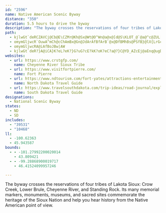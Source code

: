 ```yaml
---
id: "2596"
name: Native American Scenic Byway
distance: "350"
duration: 5.5 hours to drive the byway
description: "The byway crosses the reservations of four tribes of Lakota Sioux: Crow Creek, Lower Brule, Cheyenne River, and Standing Rock. Its many memorial markers, monuments, museums, and sacred sites commemorate the heritage of the Sioux Nation and help you hear history from the Native American point of view."
path:
  - kjlwGt`deRCZAVCj@Cb@E\CZMr@Kh@Sx@Wt@O^Wn@a@x@[d@S\KLOT_@`@a@^c@ZUL[Ta@Pg@Ne@LOBwx@FsYEyEDurGFqEJwEr@iE~A}DdC{AhA_BbB{BzC}AjCiWri@eEbHoD~EyEfFss@to@ubAb|@sFlEkbBl`AcCcCwCqBeC_AsA_@yCScaDDeMLmGf@aGdAqFjBoDzA_GbDkg@l\yKzG_D|AwDzA}GfBcFv@uIf@ssD?kOj@s}@lIaf@xEyQ~AiDN}DPoHJko@y@eFcAqDoAsBeAoBwAoDiD}@eAySyXsPgTmwA_lBoVs[uCgCqD_CmD}AcE_AaBOyBEm^CepHJm^?qBG_Fm@sEkAmDsAcCwA{EoD_B_B_EaF}AeCkFgGoBeBqBuAeE_CoDqAwCo@cEi@cCOmGFow@rIwDNgE?aHa@cIsAqD_Ak`Aq_@cG{AuC_@uCOsCBgFZoeA~OcHZ}DAcEQgD_@wDq@sGiBsDsAkj@wVqP}GeGuAoDe@aDSsFKqJAcsEQiWe@}SGc}BC}Gl@}DdAsDdByPnKiEjBmBd@iDZmBEwJuAsAEaBDaBTwAd@sFvC
  - omymGljwcR`OuwA^mCh@cChAmBx@Gn@JdArAfBfArB`@x@DfBMhBs@PSfB}@lX{LrGcFl@_@rBw@~Ae@`Fs@`]oGfJmBvIqCjIaDvBgAz@w@hC_D|RqWbBmBhFgFvCyBdu@kf@{@aDSgB?kBNgAb@yAjA_Btc@ae@`EeFhQqVxBkC|AuAlG{ExBqCfBmDbHiV|FoOr@aBXg@LQl@aAz@cAdB_BlCuBbAcAz@mAvGcOx@_DlBwO`@_Cp@{BnAqCrBsCpI_H`BmBhAmBvCuG|AyCxB_DbBgBtQ{O|AmBrAyBdBkEbA}D^yBXmCNsEUszDC}dCFypHYsIc@_HmTkbDIsAAgCFeDR{B|@gFdAeDrHoPfAkEb@wED_FOyD_Emp@C}CTeGx@{Fn@kClAmDdAsBr@kAhCyCpJ}HlAsAn@y@r@}Ar@uBZ_BTaBHqB@mq@LuB^_Cb@yAj@oAlAkBbBqAvK{EpC{AxB}Bx@gAlvBqpD|OwWhAgCj@sCPeBForAEyFSoC_BsIiB_Fy`@it@qAoDaAwFS{DFoxBYgFo@gE{FqWYyBEmCNqEbA{Dds@_kBrAsEvAgHh@uEnXasChAgJt@kEtHs_@nBsHhAyCxAmCrNkTjAwBfB{Dz@kC`AgD|^w}Al@iENcGMuJoBscAAmENaDV_D|@mEbBoFtc@ux@|BeChCsAfC_@jP_@lESjaBsMdBAlBV~@T|Ax@x@x@hAdBnAzCt@jEFdCGhCYlCk@lCqIzT_@~Ak@`EIdBDrCH`Bj@xD`G|RnA`Gb@lC^~DXrEDfGErDSfDe@dFg@dDkSreAc@`DYdDOfDE`FNzG^dFh@lDXlBxA`G|AfEnCjFzEhHtf@vs@fDdEhCpBlBz@hBj@t_AvPfEh@t@@tAElEmAhAq@bDuCzn@gl@bAsAlBmDd@qArBgHbAmBdAsAxBsBpQmLnCmB~CmCdKgMhV_b@|BiG|@mFn@_Gn@_D~B}FzA_CdBgBjBqAjF_B|Es@nBq@vAaAvEyEtRoTx@oAx@qBhHcVvAgElBoDzAkBfW}PrBwBbDcFvFkLlD{F~CmD`FmDbx@ah@`GeE|AaBrCyDlHaMhMiSpBsBlCqApLgDvDsBlUiQ~@aAfB_Dj@{An@gE|@mLNyA^kB^yArC{FpIy[x@qCn@{AhAqBbBgBpLsIxAyAh@s@|@sBvHkTtAiEjAwC`BwCjBeBzB_AnQ{F|F_BbBUzKEpAKdDy@|BsAtB_ChL}RpA_BrC{BzB}@hCSjwBAlCq@rCkBhBgCfAmC^{Ap@yFS{aBKslC^ykFVevBOkGSsCYkCw@kFcK{c@mBaMs@oGiPmrCMeKDiHhBibBKiGWkEe@cEe@kCsAsFkBgF}Pg_@iNc[wI{QiBmF}A{Gi@yD_@mEO{FUoy@KaGq@uMiBiTIgELuEf@mExZgvAxAaFnAgCrAcBdAgAbBaAz_@yPzHmDxByAtZiWtBiChAgC\yAj@eFByCIcr@Hqc@TsDx@oHbCyKnD}MtB{Id@eFJiHO}Di@iF_Sq`Ao@mDOaBe@kGmBot@DuDn@yMtNeaAvAiKj@uCxAeGfAyChAmCtSeb@t@yBh@aC\gCN_C?eDIoB_@iDiDqNlz@kg@~BiBdBwBlAmBvAeDhA{Dj@eD`j@_`Ex@eEnAeD|BgEhBeCnRkUfDeC|DuBxDcApGiA~AQpHPhBQtAa@jC}Bt@aAlEeHvAaBnA_AhDsApEs@vKaArAc@nA_AlBeC~@aBb@mAt@gElA{M~BcUxJwbAz@aHfBuJdAeF~@sDhC{IlAiDrD_JxCiG|DaH`FmHbHqItFgF~h@ac@jG{F~E_Gze@go@}b@_`AsS_e@sGcNcDmD}BqBiBgAqCgAiCq@mE[cDFeQtAkFVcIKkNy@aF?qH^a^rEeCT]@c@BW?W@O?SCIA]GeBGm@Gg@Gy@Mk@Me@Qe@Ic@M_B_@QA}Cw@yCa@cQkDuBSgB@iBPcEjA_An@sv@ru@}BhB_D~A}Cj@iCDwBMgAWqBs@cDyByQ{PqBaCaBqCaAyBiAiDoT{z@y@mCyBcFhw@QpBW`Am@|@gAhAeDhUk~@rD{ObAiDxAwEjQgg@nDiKb\ylAvCoJtxAgbE|C_GtAgBxp@uu@rCuDxAuCt@wBpGwUbAyBtAuBtrAgrA~BmC`BqDZmA\yBNyBDsAEqc@`n@[fIe@`j@sFvEg@tCw@lBeA~@{@x@eAhAsBrAmEjIq]hByDhBoBt@k@`]{PvSaL|^ySnDiBtCcAvEw@fX_CnCg@fCeA~ByAlAgAh\a[`C}AnBeA|CmAlCw@|Cw@bDa@xE_BpGaBlEy@dHk@tVKd`AD`f@GlEElB?z@AtAE|@E^EbEs@lY{GtKcBpJy@fL_@dIk@`XaDlMStJL|BVlmA|Tnv@lO`CRhIJjIUvHc@bEiBvBsAdGiJrPoXvBiB~@k@lEgBfAu@`TcH|Ee@jEr@vDpBxjAj{@dTfOna@~UvGdChNdDbErBfFtDdP|NxBdDxA~Cr@`Cx@rDb@dDtApN^pFnAtNpBpQh@rBtArCbBlBx@j@x@XrC^pYzBpAVpCv@bC|@jAr@LHTLfBfAnDrBdDjBvCdB~D`Cz@f@PN`@T
  - omymGljwcRA@iAfBoJBw|AW
  - kjlwGt`deR?}A@iCA}K?eL?eK?}G?uG?cE?kK?oK?eC?a@?}C@YD_AZcEj@aEnq@ugDt@iE\gCRsDJkFRmoDJyCXaCr@eDx@sB`AeBlAsAlx@{p@zGaFlIyFdj@m^~BkBrBeChAgB~AmDhq@eeBlHwOxD_HjG}Jvg@ss@bDaEtDeDlCeBl|A}p@lHuDnHsFxCmCln@_q@|CcEdo@}`An@y@rBkBhCoAr@QtBYzrA?jDLrEl@|EjBhAj@bBfA~ArAxDnEdDrFjBrEnB~GjRvs@h@dB~A`EbBjDzAzBbBrBhAjApDrC`B~@zBz@tFpAjDRds@BjtNCrCBvDRtEx@|C~@|CnAfEjC|DfDxAxAnDxEjqAdiBlDxDlCzBbEdClEhBdBh@nGdAbDNnkHDrGJpCXbC`@nCv@fCdAxBfAtD`CrrA~gAfIjH|@nAxAdDj@pBr@`FJrDBdTDdBTjCh@tCl@fBh@lAnAnBj@n@vAbAr@Z`A\xAR~BEj@KhAYlAk@bj@_^|J{GzFmFrCkDnC{D~BgEdDyH`BgFxAsFlR}~@rAiEvBuEpAiBtKiKbBy@|EkArCg@|B}@~AiAlU{RrA_B~AmC~Ny\~@kAbA_A`C_AxAOdBFnC~@fBzAxWv[|AfAbCdAxCd@bC?dCe@vCyA~rAy}@bC}@bCY|B?vGj@SdDBtAFjC^fDxAxFzF|Q~@pC`DvHrDrGbCdDfTdWjDlF|CzFfEfLfLx\pGfSvR`l@jA~Er@tEZrI?lAUfF_BpQsAxKmBpUq@lGwBzUs@|GmBlNu\hqBLz@Ld@hSbJ~S|I|CbAxEn@bDHxwDK|^Dz}@KbDDnBPfB^~ClA~AdApDrDzpAzqBvGtJxXf`@zFxJpGtNbD`Jb]dgAt]c_@`FoG|Q}VnCaEpA}Bp@{Ax@yCd@aDn@aH\qBf@mBpAqC~@mAdAeA`JoFlA}@lBsBxAmCt@gBh@qB^oB|@mJTuAz@mChAcBxAeApA[|AC~AJhBb@dAf@|@r@rAdBtDnIzCdFhBtBrBrBlCvBnCxAlFtAj`@fI|_@fHtA^bGxBrNzFdCp@pDR`eBE|BPtBj@hAl@bAz@vBxC|I|QbDpHxAxCRn@~AdDhBxC|AfBbAv@nBz@jAVtBJdO@boBEdRDpAJrBt@bHdEnExBpBRdW?tDSlDmArBqA~IgKlBuAnKkErBg@lBKp@DbBd@vFfDxC`A|D\|@EpMJTJbCHtHATLrBVhBl@|Ar@~BvAbCfCrBfDlCzG~@rE~ArE`IzMRF`DaBdC_AvEy@vCQdj@s@tPEtIY`GBlKO`Va@`E_@dBm@~BeA|BeBrCgDhByDrAiE~@qFb@{FJsC?oFBqe@b@}J`@qE|@oGrAmGhK__@d@qCFgBG_C]eCgIgXkDmM[kBc@iEOeFB_EPiElCye@l@iNDqCB{N]}dDGcPm@aFm@sCa@qAwAyCyDuFiAmB}@yBiAuDa@wCS_DGqRRaG\wCl[g}At`@eoBl@eEPoEj@coJk@kpBLmId@iIlBmKxAcFp@eB`BgDxA_CnBqChAiAxIwGl|@an@|BmAhFaBnjBoZ|DYhhHDf_A?|EGrDYnQeC`mBkZnCWdBP`Bp@b[dQzGdD`HtBtDx@jDd@~CR~JPtcC?nGR~e@`G`Dn@pJhCrvAra@tC|ArOtKdBv@hBf@hyBpQ|lA`PvE`AdBp@dBdA~EzEpoBhvBxGdH|ArAjAv@`Bl@|UnDjCXlBBd^Sw|@x`C_Qfe@oaAh`CiFlLsC`FqAlBoExFcyBvaC{QtS}BxCsC`FyCbIiAlEoA~Gi@`F]fGK~JN~}NCdFSlDQrBi@rDif@n}B{EbVaMll@_CtNwCdT_C|N_^|iAcDfLk@bCk@vCg@lFInDDfFNdDvC|[|Ir|@nP~dBbAxJrBnLlCfLdj@joBxH`YnSlt@lF|Q|HnUtKxXfMtYvpA~oCph@lcAvLvUnC`GtCjHra@~iAjOla@tJbTvTlc@xE`JtnBxlD`E~HrAlDfAhDv@hDbAfFpe@fxCdBbItArEjBrExCzFlCxDztBjjCbClDtB`E|AjDxChJpp@fiCx@bDvB`LtAdJxAxNr@fK^`KH|MDn}BOn~DB~zHUd~BYblLDnQNvFd@rG^jDhAhH|B~IbDnIbD~FhDrEzo@|t@dCdDzCnGxAtEbAlEn@jFRzCN~EHnwCFbbGAprBNbyBO||BpK?ruLGfy@DlKI~tBD|oHG`n@Dzp@InGb@tE`AbGpBlB`@hBRtBB~H_AxRaDfDQl~ETdFUtDy@lCkA`EuChCyCdA_B~@gB|FsMhd@aeAxAiC|BuClBeB~B{AlDyArA_@lFe@frBKlBEbDYhBa@hBq@bEeC|AoA~BqC`kA{bBhDeEvDaDlEqBhBg@jBSbDKhm@r@lGk@`Dq@nE{AdMuGn_DogBvb@yUlk@i\~As@xAeA~CuCl@s@bC_EdB_EvB{Jj@uERkDHsC?aKMiGAuHMmEa@c_@Yai@_@wTAsI]_LOsQs@yMIuK?eZFoLtAgv@d@}SHmBx@yGv@eDj@gBhB_EzA{BdAkAdAaAjAs@zCsAnDq@rpCa@fCCvFk@xD{@jC{@nEwBf^wVfXqRvBkAbDsA`GwArEe@|FCnzM`AdaFLjwGp@~mFEplLk@d@w^LsJNsKF_F?cH?mF?YAiA?uDA_@?}G@_D?i@?aFCchFFk`@By{FEqlFBgjCM}bDL{~NCgSK}Lw@ul@QaKMsDo@eIe@oE_Lus@yCoTiB}J{Luw@iBmKwEc]{DqSuBaO_BoMgWy_By@eGoAiOUaGMaGTafGLop@EmLJq}@TgsQE{j@D_e@J_Gl@mJ|@iGzAmH|AoF|BeGnBuD~JmPtBmEvBeGnAcFbAkFx@cHj@{JHeDDq[HmsA\giC?siBH{HMyN?}OYuRcB{l@eBok@i@eIm@oEk@sCe\sgAy@}D_@mC[iCc@sGG}E?cUVq{B?wSOuKwHayCsAmf@IkFJuD^yEv@kEb@iBbAyC`d@yeAlA_DbB{Fz@sD|C}PbBqGvBsFxAoCdPiW~A{C|A}D~@}CbA_GrEsb@RmB
websites:
  - url: https://www.crstgfp.com/
    name: Cheyenne River Sioux Tribe
  - url: https://www.visitfortpierre.com/
    name: Fort Pierre
  - url: https://www.ndtourism.com/fort-yates/attractions-entertainment/scenic-drives/standing-rock-national-native-american-scenic-byway
    name: North Dakota Travel Guide
  - url: https://www.travelsouthdakota.com/trip-ideas/road-journal/exploring-native-american-scenic-byway
    name: South Dakota Travel Guide
designations:
  - National Scenic Byway
states:
  - ND
  - SD
includes:
  - "39531"
  - "10468"
ll:
  - -100.62363
  - 45.943587
bounds:
  - - -101.27992200020014
    - 43.809421
  - - -99.28868900019717
    - 46.41524099957246

---
```


The byway crosses the reservations of four tribes of Lakota Sioux: Crow Creek, Lower Brule, Cheyenne River, and Standing Rock. Its many memorial markers, monuments, museums, and sacred sites commemorate the heritage of the Sioux Nation and help you hear history from the Native American point of view.
